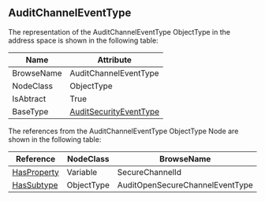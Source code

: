 <!-- objecttype -->
## AuditChannelEventType
The representation of the AuditChannelEventType ObjectType in the address space is shown in the following table:  

|Name|Attribute|
|---|---|
|BrowseName|AuditChannelEventType|
|NodeClass|ObjectType|
|IsAbtract|True|
|BaseType|[AuditSecurityEventType](../../../Part5/ObjectTypes/AuditSecurityEventType/readme.md)|

The references from the AuditChannelEventType ObjectType Node are shown in the following table:  

|Reference|NodeClass|BrowseName|DataType|TypeDefinition|ModellingRule|
|---|---|---|---|---|---|
|[HasProperty](../../../Part3/ReferenceTypes/HasProperty/readme.md)|Variable|SecureChannelId||[PropertyType](../../Part5/VariableTypes/PropertyType/readme.md)|[Mandatory](../../Objects/Mandatory/readme.md)|
|[HasSubtype](../../../Part3/ReferenceTypes/HasSubtype/readme.md)|ObjectType|AuditOpenSecureChannelEventType||||

